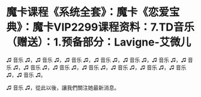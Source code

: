 # 魔卡课程《系统全套》：魔卡《恋爱宝典》：魔卡VIP2299课程资料：7.TD音乐（赠送）：1.预备部分：Lavigne-艾微儿

♫ 音乐 ♫，♫ 音乐 ♫，♫ 音乐 ♫，♫ 音乐 ♫，♫ 音乐 ♫，♫ 音乐 ♫，♫ 音乐 ♫，♫ 音乐 ♫，♫ 音乐 ♫，♫ 音乐 ♫，♫ 音乐 ♫，♫ 音乐 ♫，♫ 音乐 ♫，♫ 音乐 ♫。

♫ 音乐 ♫，從此以後，讓我們關注她最新消息。